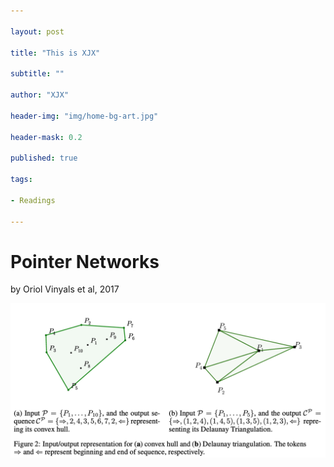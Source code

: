 ```yaml
---

layout: post

title: "This is XJX"

subtitle: ""

author: "XJX"

header-img: "img/home-bg-art.jpg"

header-mask: 0.2

published: true

tags:

- Readings

---
```


# Pointer Networks

by Oriol Vinyals et al, 2017

<img src="_posts/2022/11/example.png" alt="example of combinational optimization problems" style="zoom:50%;" />































